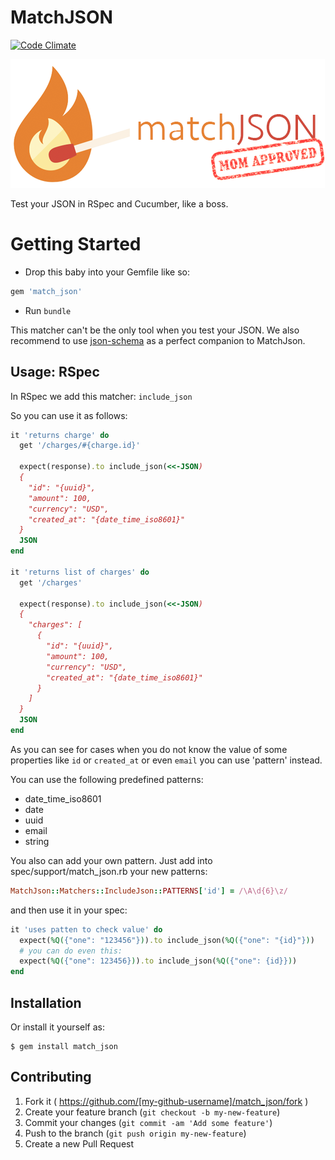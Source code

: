 # MatchJSON
[![Code Climate](https://codeclimate.com/github/WhitePayments/match_json/badges/gpa.svg)](https://codeclimate.com/github/WhitePayments/match_json)

![Match JSON](match.png "Match JSON")

Test your JSON in RSpec and Cucumber, like a boss.

# Getting Started

- Drop this baby into your Gemfile like so:

```ruby
gem 'match_json'
```

- Run `bundle`

This matcher can't be the only tool when you test your JSON. We also
recommend to use [json-schema](https://github.com/ruby-json-schema/json-schema) as a perfect companion to MatchJson.

## Usage: RSpec

In RSpec we add this matcher: ```include_json```

So you can use it as follows:

```ruby
it 'returns charge' do
  get '/charges/#{charge.id}'

  expect(response).to include_json(<<-JSON)
  {
    "id": "{uuid}",
    "amount": 100,
    "currency": "USD",
    "created_at": "{date_time_iso8601}"
  }
  JSON
end

it 'returns list of charges' do
  get '/charges'

  expect(response).to include_json(<<-JSON)
  {
    "charges": [
      {
        "id": "{uuid}",
        "amount": 100,
        "currency": "USD",
        "created_at": "{date_time_iso8601}"
      }
    ]
  }
  JSON
end
```

As you can see for cases when you do not know the value of some properties like
```id``` or ```created_at``` or even ```email``` you can use 'pattern' instead.

You can use the following predefined patterns:

* date_time_iso8601
* date
* uuid
* email
* string

You also can add your own pattern. Just add into spec/support/match_json.rb your
new patterns:

```ruby
MatchJson::Matchers::IncludeJson::PATTERNS['id'] = /\A\d{6}\z/
```

and then use it in your spec:

```ruby
it 'uses patten to check value' do
  expect(%Q({"one": "123456"})).to include_json(%Q({"one": "{id}"}))
  # you can do even this:
  expect(%Q({"one": 123456})).to include_json(%Q({"one": {id}}))
end
```

## Installation

Or install it yourself as:

    $ gem install match_json

## Contributing

1. Fork it ( https://github.com/[my-github-username]/match_json/fork )
2. Create your feature branch (`git checkout -b my-new-feature`)
3. Commit your changes (`git commit -am 'Add some feature'`)
4. Push to the branch (`git push origin my-new-feature`)
5. Create a new Pull Request
